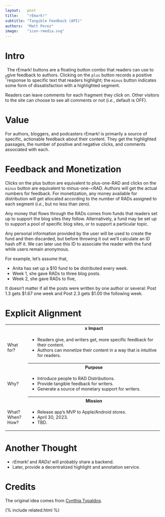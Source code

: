 ```yaml
---
layout:   post
title:    "rEmark!"
subtitle: "Tangible Feedback (API)"
authors:  "Matt Perez"
image:    "icon-rmedia.svg"
---
```


<div style="display: none; ">
 <p>For authors, bloggers, and podcasters, <span class='_paradigm'>rMARK!</span> is primarily a source of specific, actionable feedback about their content.</p>
</div>

<h1>Intro</h1>
 <div class="_center">
  <img
   src="/assets/img/remark-buttons-vertical.svg"
   height="14em"
   style="float:left; padding-top:25px; padding-right; "
   alt="">
 </div> 
 <p>The rEmark! buttons are a floating button combo that readers can use to give feedback to authors. Clicking on the <code>plus</code> button records a positive response to specific text that readers highlight; the <code>minus</code> button indicates some form of dissatisfaction with a highlighted segment.</p>
 <p>Readers can leave comments for each fragment they click on. Other visitors to the site can choose to see all comments or not (<em>i.e.</em>, default is OFF).</p>

<h1>Value</h1>
 <p>For authors, bloggers, and podcasters rEmark! is primarily a source of specific, actionable feedback about their content. They get the highlighted passages, the number of positive and negative clicks, and comments associated with each.</p>

<h1>Feedback and Monetization</h1>
 <p>Clicks on the plus button are equivalent to plus-one-<span class="_paradigm">RAD</span> and clicks on the <code>minus</code> button are equivalent to minus-one-<<span class="_paradigm">RAD</span>. Authors will get the actual numbers for feedback. For monetization, any money available for distribution will get allocated according to the number of <span class="_paradigm">RAD</span>s assigned to each segment (<em>i.e.</em>, but no less than zero).</p>
 <p>Any money that flows through the <span class="_paradigm">RAD</span>s comes from funds that readers set up to support the blog sites they follow. Alternatively, a fund may be set up to support a pool of specific blog sites, or to support a particular topic.</p>
 <p>Any personal information provided by the user will be used to create the fund and then discarded, but before throwing it out we&rsquo;ll calculate an ID hash off it. We can later use this ID to associate the reader with the fund while users remain anonymous.</p>
 <p>For example, let&rsquo;s assume that,</p>
  <ul>
   <li>Anita has set up a $10 fund to be distributed every week.</li>
   <li>Week 1, she gave <span class="_paradigm">RAD</span>s to three blog posts.</li>
   <li>Week 2, she gave <span class="_paradigm">RAD</span>s to five,</li>
  </ul>
 <p>It doesn&rsquo;t matter if all the posts were written by one author or several: Post 1.3 gets $1.67 one week and Post 2.3 gets $1.00 the following week.</p>

<h1>Explicit Alignment</h1>
 <div class="_center">
  <table class="_explicitalignment">

   <tr>
    <td></td>
    <th>x Impact</th>
   </tr>
   <tr>
    <td>What for?</td>
    <td>
     <ul>
      <li>Readers give, and writers get, more specific feedback for their content.</li>
      <li>Authors can monetize their content in a way that is intuitive for readers.</li>
     </ul>
    </td>
   </tr>

   <tr id="_background">
    <td></td>
    <th>Purpose</th>
   </tr>
   <tr>
    <td>Why?</td>
    <td>
     <ul>
      <li>Introduce people to <span class="_paradigm">RAD</span> Distributions.</li>
      <li>Provide tangible feedback for writers.</li>
      <li>Generate a source of monetary support for writers.</li>
     </ul>
    </td>
   </tr>

   <tr id="_background">
    <td></td>
    <th>Mission</th>
   </tr>
   <tr>
    <td>
     What?<br>
     When?<br>
     How?
    </td>
    <td>
     <ul>
      <li>Release app&rsquo;s MVP to Apple/Android stores.</li>
      <li>April 30, 2023.</li>
      <li>TBD.</li>
     </ul>
    </td>
   </tr>

  </table>
 </div>

<h1>Another Thought</h1>
 <ul>
  <li><em>rEmark!</em> and <em><span class="_paradigm">RAD</span>s!</em> will probably share a backend.</li>
  <li>Later, provide a decentralized highlight and annotation service.</li>
 </ul>

<h1>Credits</h1>
 <p>The original idea comes from <a href="https://www.linkedin.com/in/typaldos/" target="_blank">Cynthia Typaldos</a>.</p>

{% include related.html %}
